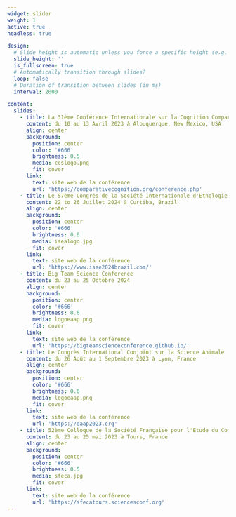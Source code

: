 ```yaml
---
widget: slider
weight: 1
active: true
headless: true

design:
  # Slide height is automatic unless you force a specific height (e.g. '400px')
  slide_height: ''
  is_fullscreen: true
  # Automatically transition through slides?
  loop: false
  # Duration of transition between slides (in ms)
  interval: 2000

content:
  slides:
    - title: La 31ème Conférence Internationale sur la Cognition Comparée
      content: du 10 au 13 Avril 2023 à Albuquerque, New Mexico, USA
      align: center
      background:
        position: center
        color: '#666'
        brightness: 0.5
        media: ccslogo.png
        fit: cover
      link:
        text: site web de la conférence
        url: 'https://comparativecognition.org/conference.php'
    - title: Le 57ème Congrès de la Société Internationale d'Ethologie Appliquée
      content: 22 to 26 Juillet 2024 à Curtiba, Brazil
      align: center
      background:
        position: center
        color: '#666'
        brightness: 0.6
        media: isealogo.jpg
        fit: cover
      link:
        text: site web de la conférence
        url: 'https://www.isae2024brazil.com/'
    - title: Big Team Science Conference
      content: du 23 au 25 Octobre 2024
      align: center
      background:
        position: center
        color: '#666'
        brightness: 0.6
        media: logoeaap.png
        fit: cover
      link:
        text: site web de la conférence
        url: 'https://bigteamscienceconference.github.io/'
    - title: Le Congrès International Conjoint sur la Science Animale
      content: du 26 Août au 1 Septembre 2023 à Lyon, France
      align: center
      background:
        position: center
        color: '#666'
        brightness: 0.6
        media: logoeaap.png
        fit: cover
      link:
        text: site web de la conférence
        url: 'https://eaap2023.org'
    - title: 52ème Colloque de la Société Française pour l'Etude du Comportement
      content: du 23 au 25 mai 2023 à Tours, France
      align: center
      background:
        position: center
        color: '#666'
        brightness: 0.5
        media: sfeca.jpg
        fit: cover
      link:
        text: site web de la conférence
        url: 'https://sfecatours.sciencesconf.org'
---
```

